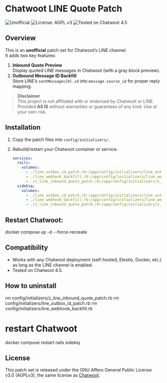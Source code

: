 # Chatwoot LINE Quote Patch

![Unofficial](https://img.shields.io/badge/status-unofficial-blue)
![License: AGPL v3](https://img.shields.io/badge/license-AGPLv3-green)
![Tested on Chatwoot 4.5](https://img.shields.io/badge/tested%20on-Chatwoot%204.5-orange)

## Overview
This is an **unofficial** patch set for Chatwoot’s LINE channel.  
It adds two key features:

1. **Inbound Quote Preview**  
   Display quoted LINE messages in Chatwoot (with a gray block preview).
2. **Outbound Message ID Backfill**  
   Store LINE’s `sentMessages[0].id` into `message.source_id` for proper reply mapping.

> **Disclaimer**  
> This project is not affiliated with or endorsed by Chatwoot or LINE.  
> Provided **AS IS** without warranties or guarantees of any kind. Use at your own risk.

## Installation
1. Copy the patch files into `config/initializers/`.
2. Rebuild/restart your Chatwoot container or service.

   ```yaml
   services:
     rails:
       volumes:
         - ./line_outbox_id_patch.rb:/app/config/initializers/line_outbox_id_patch.rb:ro
         - ./line_webhook_backfill.rb:/app/config/initializers/line_webhook_backfill.rb:ro
         - ./z_line_inbound_quote_patch.rb:/app/config/initializers/z_line_inbound_quote_patch.rb:ro
     sidekiq:
       volumes:
         - ./line_outbox_id_patch.rb:/app/config/initializers/line_outbox_id_patch.rb:ro
         - ./line_webhook_backfill.rb:/app/config/initializers/line_webhook_backfill.rb:ro
         - ./z_line_inbound_quote_patch.rb:/app/config/initializers/z_line_inbound_quote_patch.rb:ro

## Restart Chatwoot:
docker compose up -d --force-recreate

## Compatibility
- Works with any Chatwoot deployment (self-hosted, Elestio, Docker, etc.) as long as the LINE channel is enabled.
- Tested on Chatwoot 4.5.

## How to uninstall
rm config/initializers/z_line_inbound_quote_patch.rb
rm config/initializers/line_outbox_id_patch.rb
rm config/initializers/line_webhook_backfill.rb
# restart Chatwoot
docker compose restart rails sidekiq

## License
This patch set is released under the GNU Affero General Public License v3.0 (AGPLv3),
the same license as [Chatwoot](https://github.com/chatwoot/chatwoot).
